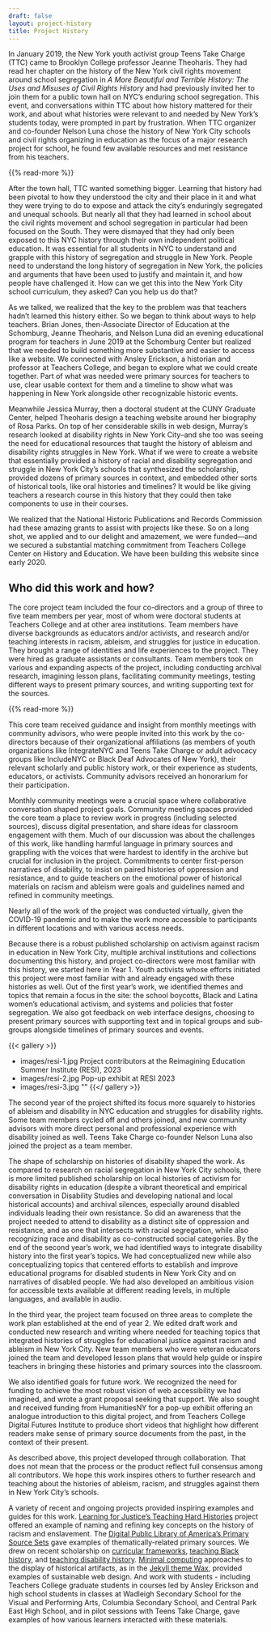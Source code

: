 ```yaml
---
draft: false
layout: project-history
title: Project History
---
```


In January 2019, the New York youth activist group Teens Take Charge (TTC) came to Brooklyn College professor Jeanne Theoharis.  They had read her chapter on the history of the New York civil rights movement around school segregation in *A More Beautiful and Terrible History: The Uses and Misuses of Civil Rights History* and had previously invited her to join them for a public town hall on NYC’s enduring school segregation. This event, and conversations within TTC about how history mattered for their work, and about what histories were relevant to and needed by New York’s students today, were prompted in part by frustration. When TTC organizer and co-founder Nelson Luna chose the history of New York City schools and civil rights organizing in education as the focus of a major research project for school, he found few available resources and met resistance from his teachers.

{{% read-more %}}

After the town hall, TTC wanted something bigger. Learning that history had been pivotal to how they understood the city and their place in it and what they were trying to do to expose and attack the city’s enduringly segregated and unequal schools.  But nearly all that they had learned in school about the civil rights movement and school segregation in particular had been focused on the South. They were dismayed that they had only been exposed to this NYC history through their own independent political education. It was essential for all students in NYC to understand and grapple with this history of segregation and struggle in New York.  People need to understand the long history of segregation in New York, the policies and arguments that have been used to justify and maintain it, and how people have challenged it. How can we get this into the New York City school curriculum, they asked? Can you help us do that?

As we talked, we realized that the key to the problem was that teachers hadn’t learned this history either. So we began to think about ways to help teachers. Brian Jones, then-Associate Director of Education at the Schomburg, Jeanne Theoharis, and Nelson Luna did an evening educational program for teachers in June 2019 at the Schomburg Center but realized that we needed to build something more substantive and easier to access like a website. We connected with Ansley Erickson, a historian and professor at Teachers College, and began to explore what we could create together. Part of what was needed were primary sources for teachers to use, clear usable context for them and a timeline to show what was happening in New York alongside other recognizable historic events.

Meanwhile Jessica Murray, then a doctoral student at the CUNY Graduate Center, helped Theoharis design a teaching website around her biography of Rosa Parks. On top of her considerable skills in web design, Murray’s research looked at disability rights in New York City–and she too was seeing the need for educational resources that taught the history of ableism and disability rights struggles in New York.  What if we were to create a website that essentially provided a history of racial and disability segregation and struggle in New York City’s schools that synthesized the scholarship, provided dozens of primary sources in context, and embedded other sorts of historical tools, like oral histories and timelines? It would be like giving teachers a research course in this history that they could then take components to use in their courses.

We realized that the National Historic Publications and Records Commission had these amazing grants to assist with projects like these. So on a long shot, we applied and to our delight and amazement, we were funded—and we secured a substantial matching commitment from Teachers College Center on History and Education. We have been building this website since early 2020.
</details>

## Who did this work and how?

The core project team included the four co-directors and a group of three to five team members per year, most of whom were doctoral students at Teachers College and at other area institutions. Team members have diverse backgrounds as educators and/or activists, and research and/or teaching interests in racism, ableism, and struggles for justice in education. They brought a range of identities and life experiences to the project. They were hired as graduate assistants or consultants. Team members took on various and expanding aspects of the project, including conducting archival research, imagining lesson plans, facilitating community meetings, testing different ways to present primary sources, and writing supporting text for the sources.

{{% read-more %}}

This core team received guidance and insight from monthly meetings with community advisors, who were people invited into this work by the co-directors because of their organizational affiliations (as members of youth organizations like IntegrateNYC and Teens Take Charge or adult advocacy groups like IncludeNYC or Black Deaf Advocates of New York), their relevant scholarly and public history work, or their experience as students, educators, or activists. Community advisors received an honorarium for their participation.

Monthly community meetings were a crucial space where collaborative conversation shaped project goals. Community meeting spaces provided the core team a place to review work in progress (including selected sources), discuss digital presentation, and share ideas for classroom engagement with them. Much of our discussion was about  the challenges of this work, like handling harmful language in primary sources and grappling with the voices that were hardest to identify in the archive but crucial for inclusion in the project. Commitments to center first-person narratives of disability, to insist on paired histories of oppression and resistance, and to guide teachers on the emotional power of historical materials on racism and ableism were goals and guidelines named and refined in community meetings.

Nearly all of the work of the project was conducted virtually, given the COVID-19 pandemic and to make the work more accessible to participants in different locations and with various access needs.

Because there is a robust published scholarship on activism against racism in education in New York City, multiple archival institutions and collections documenting this history, and project co-directors were most familiar with this history, we started here in Year 1. Youth activists whose efforts initiated this project were most familiar with and already engaged with these histories as well. Out of the first year’s work, we identified themes and topics that remain a focus in the site: the school boycotts, Black and Latina women’s educational activism, and systems and policies that foster segregation. We also got feedback on web interface designs, choosing to present primary sources with supporting text and in topical groups and sub-groups alongside timelines of primary sources and events.

{{< gallery >}}
- images/resi-1.jpg
  Project contributors at the Reimagining Education Summer Institute (RESI), 2023
- images/resi-2.jpg
  Pop-up exhibit at RESI 2023
- images/resi-3.jpg
  ""
{{</ gallery >}}

The second year of the project shifted its focus more squarely to histories of ableism and disability in NYC education and struggles for disability rights. Some team members cycled off and others joined, and new community advisors with more direct personal and professional experience with disability joined as well. Teens Take Charge co-founder Nelson Luna also joined the project as a team member.

The shape of scholarship on histories of disability shaped the work. As compared to research on racial segregation in New York City schools, there is more limited published scholarship on local histories of activism for disability rights in education (despite a vibrant theoretical and empirical conversation in Disability Studies and developing national and local historical accounts) and archival silences, especially around disabled individuals leading their own resistance. So did an awareness that the project needed to attend to disability as a distinct site of oppression and resistance, and as one that intersects with racial segregation, while also recognizing race and disability as co-constructed social categories. By the end of the second year’s work, we had identified ways to integrate disability history into the first year’s topics. We had conceptualized new while also conceptualizing topics that centered efforts to establish and improve educational programs for disabled students in New York City and on narratives of disabled people. We had also developed an ambitious vision for accessible texts available at different reading levels, in multiple languages, and available in audio.

In the third year, the project team focused on three areas to complete the work plan established at the end of year 2. We edited draft work and conducted new research and writing where needed for teaching topics that integrated histories of struggles for educational justice against racism and ableism in New York City. New team members who were veteran educators joined the team and developed lesson plans that would help guide or inspire teachers in bringing these histories and primary sources into the classroom.

We also identified goals for future work. We recognized the need for funding to achieve the most robust vision of web accessibility we had imagined, and wrote a grant proposal seeking that support. We also sought and received funding from HumanitiesNY for a pop-up exhibit offering an analogue introduction to this digital project, and from Teachers College Digital Futures Institute to produce short videos that highlight how different readers make sense of primary source documents from the past, in the context of their present.

As described above, this project developed through collaboration. That does not mean that the process or the product reflect full consensus among all contributors. We hope this work inspires others to further research and teaching about the histories of ableism, racism, and struggles against them in New York City’s schools.

A variety of recent and ongoing projects provided inspiring examples and guides for this work. [Learning for Justice’s Teaching Hard Histories](​​https://www.learningforjustice.org/frameworks/teaching-hard-history/american-slavery) project offered an example of naming and refining key concepts on the history of racism and enslavement. The [Digital Public Library of America’s Primary Source Sets](https://dp.la/primary-source-sets) gave examples of thematically-related primary sources. We drew on recent scholarship on [curricular frameworks](https://www.edweek.org/teaching-learning/opinion-author-interview-with-dr-gholdy-muhammad-cultivating-genius/2020/01), [teaching Black history](https://ed.buffalo.edu/black-history-ed/framework.html), and [teaching disability history](https://books.google.com/books/about/Undoing_Ableism.html?id=YSysDwAAQBAJ&source=kp_book_description). [Minimal computing](https://minicomp.github.io/wiki/) approaches to the display of historical artifacts, as in the [Jekyll theme Wax](https://minicomp.github.io/wax/), provided examples of sustainable web design. And work with students - including Teachers College graduate students in courses led by Ansley Erickson and high school students in classes at Wadleigh Secondary School for the Visual and Performing Arts, Columbia Secondary School, and Central Park East High School, and in pilot sessions with Teens Take Charge, gave examples of how various learners interacted with these materials.

</details>
